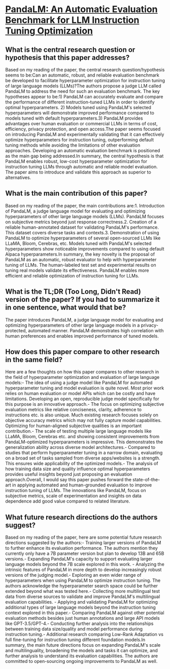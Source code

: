 # [PandaLM: An Automatic Evaluation Benchmark for LLM Instruction Tuning   Optimization](https://arxiv.org/abs/2306.05087)

## What is the central research question or hypothesis that this paper addresses?

Based on my reading of the paper, the central research question/hypothesis seems to be:Can an automatic, robust, and reliable evaluation benchmark be developed to facilitate hyperparameter optimization for instruction tuning of large language models (LLMs)?The authors propose a judge LLM called PandaLM to address the need for such an evaluation benchmark. The key hypotheses appear to be:1) PandaLM can accurately evaluate and compare the performance of different instruction-tuned LLMs in order to identify optimal hyperparameters. 2) Models tuned using PandaLM's selected hyperparameters will demonstrate improved performance compared to models tuned with default hyperparameters.3) PandaLM provides advantages over human evaluation or commercial LLMs in terms of cost, efficiency, privacy protection, and open access.The paper seems focused on introducing PandaLM and experimentally validating that it can effectively optimize hyperparameters for instruction tuning, outperforming default tuning methods while avoiding the limitations of other evaluation approaches. Developing an automatic evaluation benchmark is positioned as the main gap being addressed.In summary, the central hypothesis is that PandaLM enables robust, low-cost hyperparameter optimization for instruction tuning LLMs through automatic and reliable model evaluation. The paper aims to introduce and validate this approach as superior to alternatives.


## What is the main contribution of this paper?

Based on my reading of the paper, the main contributions are:1. Introduction of PandaLM, a judge language model for evaluating and optimizing hyperparameters of other large language models (LLMs). PandaLM focuses on subjective metrics beyond just response correctness.2. Creation of a reliable human-annotated dataset for validating PandaLM's performance. This dataset covers diverse tasks and contexts.3. Demonstration of using PandaLM to optimize hyperparameters of several open-sourced LLMs like LLaMA, Bloom, Cerebras, etc. Models tuned with PandaLM's selected hyperparameters show noticeable improvements compared to using default Alpaca hyperparameters.In summary, the key novelty is the proposal of PandaLM as an automatic, robust evaluator to help with hyperparameter tuning of LLMs. The human-labeled test set and experimental results on tuning real models validate its effectiveness. PandaLM enables more efficient and reliable optimization of instruction tuning for LLMs.


## What is the TL;DR (Too Long, Didn't Read) version of the paper? If you had to summarize it in one sentence, what would that be?

The paper introduces PandaLM, a judge language model for evaluating and optimizing hyperparameters of other large language models in a privacy-protected, automated manner. PandaLM demonstrates high correlation with human preferences and enables improved performance of tuned models.


## How does this paper compare to other research in the same field?

Here are a few thoughts on how this paper compares to other research in the field of hyperparameter optimization and evaluation of large language models:- The idea of using a judge model like PandaLM for automated hyperparameter tuning and model evaluation is quite novel. Most prior work relies on human evaluation or model APIs which can be costly and have limitations. Developing an open, reproducible judge model specifically for this purpose is an innovative approach.- The focus on optimizing subjective evaluation metrics like relative conciseness, clarity, adherence to instructions etc. is also unique. Much existing research focuses solely on objective accuracy metrics which may not fully capture model capabilities. Optimizing for human-aligned subjective qualities is an important contribution.- The scale of testing multiple large language models like LLaMA, Bloom, Cerebras etc. and showing consistent improvements from PandaLM-optimized hyperparameters is impressive. This demonstrates the generalization ability across diverse model architectures.- Compared to studies that perform hyperparameter tuning in a narrow domain, evaluating on a broad set of tasks sampled from diverse apps/websites is a strength. This ensures wide applicability of the optimized models.- The analysis of how training data size and quality influence optimal hyperparameters provides useful insights beyond just proposing an evaluation approach.Overall, I would say this paper pushes forward the state-of-the-art in applying automated and human-grounded evaluation to improve instruction tuning of LLMs. The innovations like PandaLM, focus on subjective metrics, scale of experimentation and insights on data dependence add good value compared to related literature.


## What future research directions do the authors suggest?

Based on my reading of the paper, here are some potential future research directions suggested by the authors:- Training larger versions of PandaLM to further enhance its evaluation performance. The authors mention they currently only have a 7B parameter version but plan to develop 13B and 65B versions.- Expanding PandaLM's capacity to support evaluating larger language models beyond the 7B scale explored in this work. - Analyzing the intrinsic features of PandaLM in more depth to develop increasingly robust versions of the judging model.- Exploring an even wider range of hyperparameters when using PandaLM to optimize instruction tuning. The authors acknowledge the hyperparameter search space could be further extended beyond what was tested here.- Collecting more multilingual test data from diverse sources to validate and improve PandaLM's multilingual evaluation capabilities. - Applying and validating PandaLM for optimizing additional types of large language models beyond the instruction tuning context explored in this paper.- Comparing PandaLM against other potential evaluation methods besides just human annotations and large API models like GPT-3.5/GPT-4.- Conducting further analysis into the relationships between training data size/quality and model performance during instruction tuning.- Additional research comparing Low-Rank Adaptation vs full fine-tuning for instruction tuning different foundation models.In summary, the main future directions focus on expanding PandaLM's scale and multilinguality, broadening the models and tasks it can optimize, and further analysis to understand its evaluation capabilities. The authors are committed to open-sourcing ongoing improvements to PandaLM as well.
